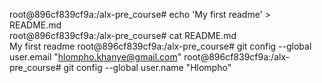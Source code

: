 root@896cf839cf9a:/alx-pre_course# echo 'My first readme' > README.md                                                                 
root@896cf839cf9a:/alx-pre_course# cat README.md                                                                                      
My first readme
root@896cf839cf9a:/alx-pre_course# git config --global user.email "hlompho.khanye@gmail.com"
root@896cf839cf9a:/alx-pre_course# git config --global user.name "Hlompho"


